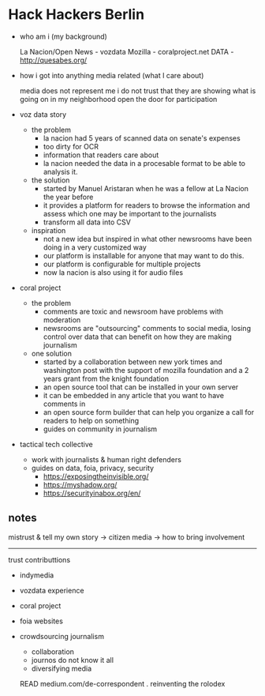 # Hack Hackers Berlin


- who am i (my background)

  La Nacion/Open News - vozdata
  Mozilla - coralproject.net
  DATA - http://quesabes.org/

- how i got into anything media related (what I care about)

    media does not represent me
    i do not trust that they are showing what is going on in my neighborhood
    open the door for participation

- voz data story
  - the problem
      - la nacion had 5 years of scanned data on senate's expenses
      - too dirty for OCR
      - information that readers care about
      - la nacion needed the data in a procesable format to be able to analysis it.
  - the solution
      - started by Manuel Aristaran when he was a fellow at La Nacion the year before
      - it provides a platform for readers to browse the information and assess which one may be important to the journalists
      - transform all data into CSV
  - inspiration
      - not a new idea but inspired in what other newsrooms have been doing in a very customized way
      - our platform is installable for anyone that may want to do this.
      - our platform is configurable for multiple projects
      - now la nacion is also using it for audio files
- coral project
  - the problem
      - comments are toxic and newsroom have problems with moderation
      - newsrooms are "outsourcing" comments to social media, losing control over data that can benefit on how they are making journalism
  - one solution
      - started by a collaboration between new york times and washington post with the support of mozilla foundation and a 2 years grant from the knight foundation
      - an open source tool that can be installed in your own server
      - it can be embedded in any article that you want to have comments in
      - an open source form builder that can help you organize a call for readers to help on something
      - guides on community in journalism

- tactical tech collective
    - work with journalists & human right defenders
    - guides on data, foia, privacy, security
        - https://exposingtheinvisible.org/
        - https://myshadow.org/
        - https://securityinabox.org/en/

## notes

mistrust & tell my own story -> citizen media -> how to bring involvement

-----
trust
contributtions


- indymedia
- vozdata experience
- coral project
- foia websites

- crowdsourcing journalism
  - collaboration
  - journos do not know it all
  - diversifying media


  READ
  medium.com/de-correspondent
  . reinventing the rolodex
